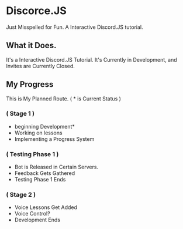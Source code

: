 # Discorce.JS
Just Misspelled for Fun. A Interactive Discord.JS tutorial.

## What it Does.
It's a Interactive Discord.JS Tutorial.
It's Currently in Development, and Invites are Currently Closed.

## My Progress
This is My Planned Route.
( * is Current Status )

### ( Stage 1 )
- beginning Development*
- Working on lessons
- Implementing a Progress System
### ( Testing Phase 1 )
- Bot is Released in Certain Servers.
- Feedback Gets Gathered
- Testing Phase 1 Ends
### ( Stage 2 )
- Voice Lessons Get Added
- Voice Control?
- Development Ends
